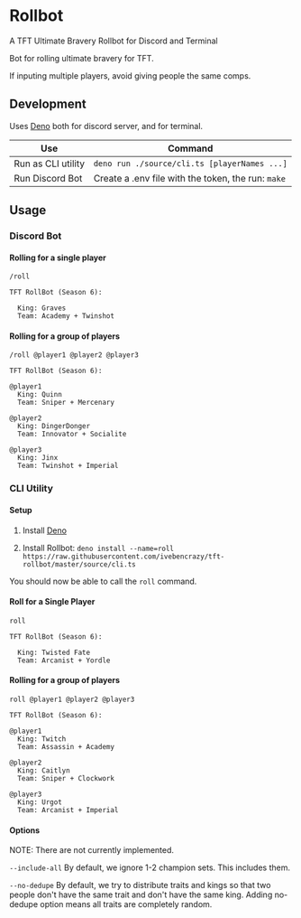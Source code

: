 # Rollbot

A TFT Ultimate Bravery Rollbot for Discord and Terminal

Bot for rolling ultimate bravery for TFT.

If inputing multiple players, avoid giving people the same comps.

## Development

Uses [Deno](https://deno.land/) both for discord server, and for terminal.

| Use                | Command                                            |
| ------------------ | -------------------------------------------------- |
| Run as CLI utility | `deno run ./source/cli.ts [playerNames ...]`       |
| Run Discord Bot    | Create a .env file with the token, the run: `make` |

## Usage

### Discord Bot

#### Rolling for a single player

```
/roll
```

```
TFT RollBot (Season 6):

  King: Graves
  Team: Academy + Twinshot
```

#### Rolling for a group of players

```
/roll @player1 @player2 @player3
```

```
TFT RollBot (Season 6):

@player1
  King: Quinn
  Team: Sniper + Mercenary

@player2
  King: DingerDonger
  Team: Innovator + Socialite

@player3
  King: Jinx
  Team: Twinshot + Imperial
```

### CLI Utility

#### Setup

1. Install [Deno](https://deno.land/)

2. Install Rollbot:
   `deno install --name=roll https://raw.githubusercontent.com/ivebencrazy/tft-rollbot/master/source/cli.ts`

You should now be able to call the `roll` command.

#### Roll for a Single Player

```
roll
```

```
TFT RollBot (Season 6):

  King: Twisted Fate
  Team: Arcanist + Yordle
```

#### Rolling for a group of players

```
roll @player1 @player2 @player3
```

```
TFT RollBot (Season 6):

@player1
  King: Twitch
  Team: Assassin + Academy

@player2
  King: Caitlyn
  Team: Sniper + Clockwork

@player3
  King: Urgot
  Team: Arcanist + Imperial
```

#### Options

NOTE: There are not currently implemented.

`--include-all` By default, we ignore 1-2 champion sets. This includes them.

`--no-dedupe` By default, we try to distribute traits and kings so that two
people don't have the same trait and don't have the same king. Adding no-dedupe
option means all traits are completely random.

